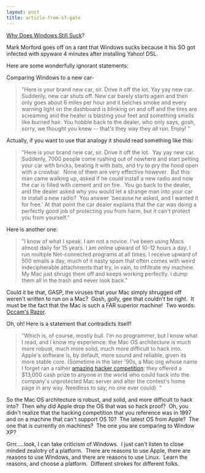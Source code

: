 ```yaml
---
layout: post
title: article-from-sf-gate
---
```

[Why Does Windows Still
Suck](http://sfgate.com/cgi-bin/article.cgi?file=/gate/archive/2005/02/04/notes020405.DTL)?

Mark Morford goes off on a rant that Windows sucks because it his SO got
infected with spyware 4 minutes after installing Yahoo! DSL.

Here are some wonderfully ignorant statements:

Comparing Windows to a new car-

> "Here is your brand new car, sir. Drive it off the lot. Yay yay new
> car. Suddenly, new car shuts off. New car barely starts again and then
> only goes about 6 miles per hour and it belches smoke and every
> warning light on the dashboard is blinking on and off and the tires
> are screaming and the heater is blasting your feet and something
> smells like burned hair. You hobble back to the dealer, who only says,
> gosh, sorry, we thought you knew -- that's they way they *all* run.
> Enjoy! "

Actually, if you want to use that analogy it should read something like
this:

> "Here is your brand new car, sir. Drive it off the lot.  Yay yay new
> car. Suddenly, 7000 people come rushing out of nowhere and start
> pelting your car with bricks, beating it with bats, and try to pry the
> hood open with a crowbar.  None of them are very effective however. 
> But this man came walking up, asked if he could install a new radio
> and now the car is filled with cement and on fire.  You go back to the
> dealer, and the dealer asked why you would let a strange man into your
> car to install a new radio?  You answer 'because he asked, and I
> wanted it for free.' At that point the car dealer explains that the
> car was doing a perfectly good job of protecting you from harm, but it
> can't protect you from yourself."

Here is another one:

> "I know of what I speak. I am not a novice. I've been using Macs
> almost daily for 15 years. I am online upward of 10-12 hours a day. I
> run multiple Net-connected programs at all times. I receive upward of
> 500 emails a day, much of it nasty spam that often comes with weird
> indecipherable attachments that try, in vain, to infiltrate my
> machine. My Mac just shrugs them off and keeps working perfectly. I
> dump them all in the trash and never look back."

Could it be that, GASP, the viruses that your Mac simply shrugged off
weren't written to run on a Mac?  Gosh, golly, gee that couldn't be
right.  It must be the fact that the Mac is such a FAR superior
machine!  Two words: [Occam's
Razor](http://www.google.com/search?client=googlet&q=Occam%27s%20Razor).

Oh, oh! Here is a statement that contradicts itself!

> "Which is, of course, mostly bull. I'm no programmer, but I know what
> I read, and I know my experience: the Mac OS architecture is much more
> robust, much more solid, much more difficult to hack into. Apple's
> software is, by default, more sound and reliable, given its more
> stable core. (Sometime in the later '90s, a Mac org whose name I
> forget ran a rather [amazing hacker
> competition](http://db.tidbits.com/getbits.acgi?tbart=02166): they
> offered a \$13,000 cash prize to anyone in the world who could hack
> into the company's unprotected Mac server and alter the contest's home
> page in any way. Needless to say, no one ever could). "

So the Mac OS architecture is robust, and solid, and more difficult to
hack into?  Then why did Apple drop the OS that was so hack proof?  Oh,
you didn't realize that the hacking competition that you reference was
in 1997 and on a machine that can't support OS 10?  The latest OS from
Apple?  The one that is currently on machines?  The one you are
comparing to Window XP?

Grrr.....look, I can take criticism of Windows.  I just can't listen to
close minded zealotry of a platform.  There are reasons to use Apple,
there are reasons to use Windows, and there are reasons to use Linux. 
Learn the reasons, and choose a platform.  Different strokes for
different folks.

 

 
